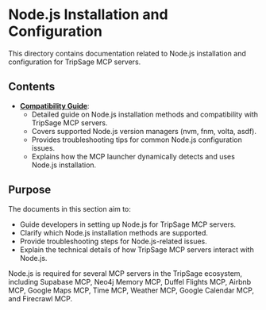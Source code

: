 # Node.js Installation and Configuration

This directory contains documentation related to Node.js installation and configuration for TripSage MCP servers.

## Contents

- **[Compatibility Guide](./COMPATIBILITY_GUIDE.md)**:
  - Detailed guide on Node.js installation methods and compatibility with TripSage MCP servers.
  - Covers supported Node.js version managers (nvm, fnm, volta, asdf).
  - Provides troubleshooting tips for common Node.js configuration issues.
  - Explains how the MCP launcher dynamically detects and uses Node.js installation.

## Purpose

The documents in this section aim to:

- Guide developers in setting up Node.js for TripSage MCP servers.
- Clarify which Node.js installation methods are supported.
- Provide troubleshooting steps for Node.js-related issues.
- Explain the technical details of how TripSage MCP servers interact with Node.js.

Node.js is required for several MCP servers in the TripSage ecosystem, including Supabase MCP, Neo4j Memory MCP, Duffel Flights MCP, Airbnb MCP, Google Maps MCP, Time MCP, Weather MCP, Google Calendar MCP, and Firecrawl MCP.
